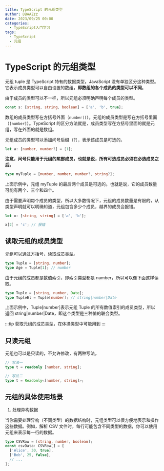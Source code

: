 ```yaml
---
title: TypeScript 的元组类型
author: DBAAZzz
date: 2023/09/25 00:00
categories:
  - TypeScript入门学习
tags:
  - TypeScript
  - 元组
---
```


# TypeScript 的元组类型

元组 tuple 是 TypeScript 特有的数据类型，JavaScript 没有单独区分这种类型。它表示成员类型可以自由设置的数组，**即数组的各个成员的类型可以不同**。

由于成员的类型可以不一样，所以元组必须明确声明每个成员的类型。

```ts
const s: [string, string, boolean] = ['a', 'b', true];
```

数组的成员类型写在方括号外面（`number[]`），元组的成员类型是写在方括号里面（`[number]`）。TypeScript 的区分方法就是，成员类型写在方括号里面的就是元组，写在外面的就是数组。

元组成员的类型可以添加问号后缀（?），表示该成员是可选的。

```ts
let a: [number, number?] = [1];
```

**注意，问号只能用于元组的尾部成员，也就是说，所有可选成员必须在必选成员之后。**

```ts
type myTuple = [number, number, number?, string?];
```

上面示例中，元组 myTuple 的最后两个成员是可选的。也就是说，它的成员数量可能有两个、三个和四个。

由于需要声明每个成员的类型，所以大多数情况下，元组的成员数量是有限的，从类型声明就可以明确知道，元组包含多少个成员，越界的成员会报错。

```ts
let x: [string, string] = ['a', 'b'];

x[2] = 'c'; // 报错
```

## 读取元组的成员类型

元组可以通过方括号，读取成员类型。

```ts
type Tuple = [string, number];
type Age = Tuple[1]; // number
```

由于元组的成员都是数值索引，即索引类型都是 number，所以可以像下面这样读取。

```ts
type Tuple = [string, number, Date];
type TupleEl = Tuple[number]; // string|number|Date
```

上面示例中，Tuple[number]表示元组 Tuple 的所有数值索引的成员类型，所以返回 string|number|Date，即这个类型是三种值的联合类型。

:::tip
获取元组的成员类型，在体操类型中可能用到
:::

## 只读元组

元组也可以是只读的，不允许修改，有两种写法。

```ts
// 写法一
type t = readonly [number, string];

// 写法二
type t = Readonly<[number, string]>;
```

## 元组的具体使用场景

1. 处理异构数据

当你需要处理异构（不同类型）的数据结构时，元组类型可以很方便地表示和操作这些数据。例如，解析 CSV 文件时，每行可能包含不同类型的数据，你可以使用元组来表示每一行的数据。

```ts
type CSVRow = [string, number, boolean];
const csvData: CSVRow[] = [
  ['Alice', 30, true],
  ['Bob', 25, false],
  // ...
];
```
